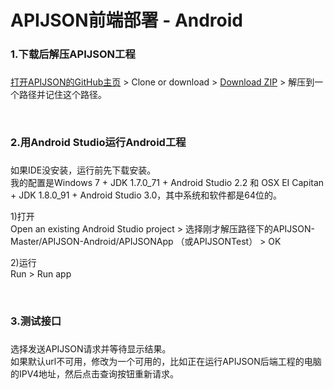 # APIJSON前端部署 - Android 

### 1.下载后解压APIJSON工程<h3/>

[打开APIJSON的GitHub主页](https://github.com/TommyLemon/APIJSON) &gt; Clone or download &gt; [Download ZIP](https://github.com/TommyLemon/APIJSON/archive/master.zip) &gt; 解压到一个路径并记住这个路径。

<br />

### 2.用Android Studio运行Android工程<h3/>


如果IDE没安装，运行前先下载安装。<br />
我的配置是Windows 7 + JDK 1.7.0_71 + Android Studio 2.2 和 OSX EI Capitan + JDK 1.8.0_91 + Android Studio 3.0，其中系统和软件都是64位的。

1)打开<br />
Open an existing Android Studio project > 选择刚才解压路径下的APIJSON-Master/APIJSON-Android/APIJSONApp （或APIJSONTest） > OK

2)运行<br />
Run > Run app

<br />

### 3.测试接口<h3/>

选择发送APIJSON请求并等待显示结果。<br />
如果默认url不可用，修改为一个可用的，比如正在运行APIJSON后端工程的电脑的IPV4地址，然后点击查询按钮重新请求。

<br />

